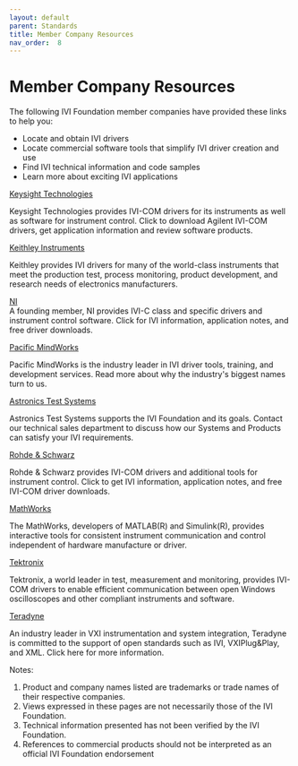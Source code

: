 ```yaml
---
layout: default
parent: Standards
title: Member Company Resources
nav_order:  8
---
```


# Member Company Resources

The following IVI Foundation member companies have provided these links
to help you:

- Locate and obtain IVI drivers
- Locate commercial software tools that simplify IVI driver creation
  and use
- Find IVI technical information and code samples
- Learn more about exciting IVI applications

[Keysight Technologies](https://www.keysight.com/)  

Keysight Technologies provides IVI-COM drivers for its instruments as
well as software for instrument control. Click to download Agilent
IVI-COM drivers, get application information and review software
products.


[Keithley Instruments](https://www.keithley.com/)  

Keithley provides IVI drivers for many of the world-class instruments
that meet the production test, process monitoring, product development,
and research needs of electronics manufacturers.

[NI](https://www.ni.com/ivi/)  
A founding member, NI provides IVI-C class and
specific drivers and instrument control software. Click for IVI
information, application notes, and free driver downloads.

[Pacific MindWorks](https://www.pacificmindworks.com/)  

Pacific MindWorks is the industry leader in IVI driver tools, training,
and development services. Read more about why the industry's biggest
names turn to us.

[Astronics Test Systems](https://www.astronics.com/subsidiary?subsidiaryItem=astronics%20test%20systems)  

Astronics Test Systems supports the IVI Foundation and its goals.
Contact our technical sales department to discuss how our Systems and
Products can satisfy your IVI requirements.

[Rohde & Schwarz](https://www.rohde-schwarz.com/drivers/overview.html)  

Rohde & Schwarz provides IVI-COM drivers and additional tools for
instrument control. Click to get IVI information, application notes, and
free IVI-COM driver downloads.

[MathWorks](https://www.mathworks.com/products/instrument/)  

The MathWorks, developers of MATLAB(R) and Simulink(R), provides
interactive tools for consistent instrument communication and control
independent of hardware manufacture or driver.

[Tektronix](https://www.tek.com/oscilloscopes)  

Tektronix, a world leader in test, measurement and monitoring, provides
IVI-COM drivers to enable efficient communication between open Windows
oscilloscopes and other compliant instruments and software.

[Teradyne](https://www.teradyne.com/defense-aerospace/)  

An industry leader in VXI instrumentation and system integration,
Teradyne is committed to the support of open standards such as IVI,
VXIPlug\&Play, and XML. Click here for more information.

Notes:

1. Product and company names listed are trademarks or trade names of
    their respective companies.
1. Views expressed in these pages are not necessarily those of the IVI
    Foundation.
1. Technical information presented has not been verified by the IVI Foundation.
1. References to commercial products should not be interpreted as an
    official IVI Foundation endorsement

